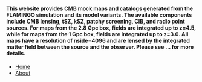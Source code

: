 #### This website provides CMB mock maps and catalogs generated from the FLAMINGO simulation and its model variants. The available components include CMB lensing, tSZ, kSZ, patchy screening, CIB, and radio point sources. For maps from the 2.8 Gpc box, fields are integrated up to z=4.5, while for maps from the 1 Gpc box, fields are integrated up to z=3.0. All maps have a resolution of nside=4096 and are lensed by the integrated matter field between the source and the observer. Please see ... for more details.   

- [Home](https://t65yang.github.io)
- [About](https://t65yang.github.io/about.html)
